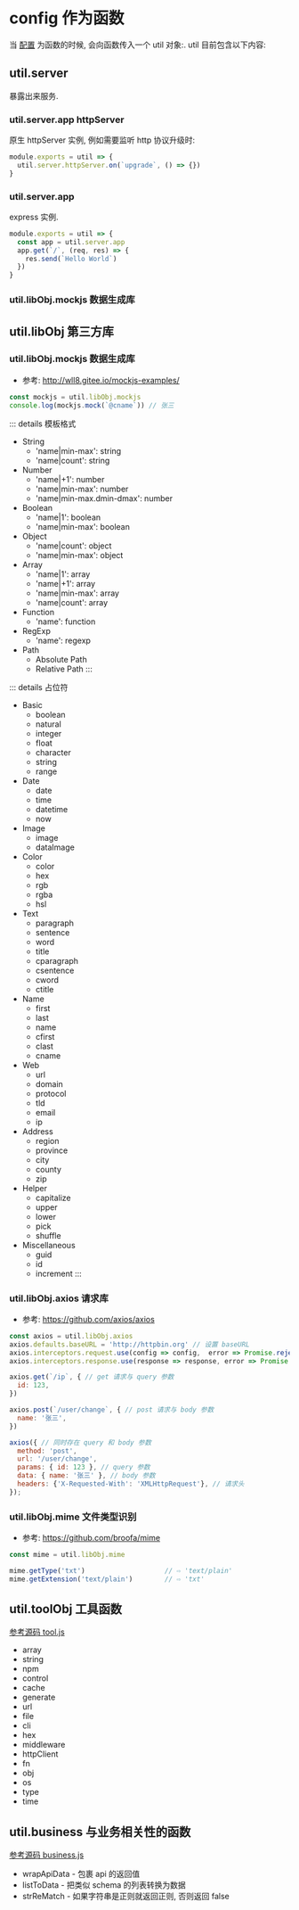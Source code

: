 # config 作为函数
当 [配置](./config_file.md#js) 为函数的时候, 会向函数传入一个 util 对象:.
util 目前包含以下内容:

## util.server
暴露出来服务.

### util.server.app httpServer
原生 httpServer 实例, 例如需要监听 http 协议升级时:
``` js
module.exports = util => {
  util.server.httpServer.on(`upgrade`, () => {})
}
```

### util.server.app
express 实例.

``` js
module.exports = util => {
  const app = util.server.app
  app.get(`/`, (req, res) => {
    res.send(`Hello World`)
  })
}
```

### util.libObj.mockjs 数据生成库

## util.libObj 第三方库
### util.libObj.mockjs 数据生成库
- 参考: http://wll8.gitee.io/mockjs-examples/

``` js
const mockjs = util.libObj.mockjs
console.log(mockjs.mock(`@cname`)) // 张三
```

::: details 模板格式
- String
  - 'name|min-max': string
  - 'name|count': string
- Number
  - 'name|+1': number
  - 'name|min-max': number
  - 'name|min-max.dmin-dmax': number
- Boolean
  - 'name|1': boolean
  - 'name|min-max': boolean
- Object
  - 'name|count': object
  - 'name|min-max': object
- Array
  - 'name|1': array
  - 'name|+1': array
  - 'name|min-max': array
  - 'name|count': array
- Function
  - 'name': function
- RegExp
  - 'name': regexp
- Path
  - Absolute Path
  - Relative Path
:::

::: details 占位符
- Basic
  - boolean 
  - natural
  - integer
  - float
  - character
  - string
  - range
- Date
  - date
  - time
  - datetime
  - now
- Image
  - image
  - dataImage
- Color
  - color
  - hex
  - rgb
  - rgba
  - hsl
- Text
  - paragraph
  - sentence
  - word
  - title
  - cparagraph
  - csentence
  - cword
  - ctitle
- Name
  - first
  - last
  - name
  - cfirst
  - clast
  - cname
- Web
  - url
  - domain
  - protocol
  - tld
  - email
  - ip
- Address
  - region
  - province
  - city
  - county
  - zip
- Helper
  - capitalize
  - upper
  - lower
  - pick
  - shuffle
- Miscellaneous
  - guid
  - id
  - increment
:::

### util.libObj.axios 请求库
- 参考: https://github.com/axios/axios

``` js
const axios = util.libObj.axios
axios.defaults.baseURL = 'http://httpbin.org' // 设置 baseURL
axios.interceptors.request.use(config => config,  error => Promise.reject(error)) // 请求拦截
axios.interceptors.response.use(response => response, error => Promise.reject(error)) // 响应拦截

axios.get(`/ip`, { // get 请求与 query 参数
  id: 123,
})

axios.post(`/user/change`, { // post 请求与 body 参数
  name: '张三',
})

axios({ // 同时存在 query 和 body 参数
  method: 'post',
  url: '/user/change',
  params: { id: 123 }, // query 参数
  data: { name: '张三' }, // body 参数
  headers: {'X-Requested-With': 'XMLHttpRequest'}, // 请求头
});

```


### util.libObj.mime 文件类型识别
- 参考: https://github.com/broofa/mime

``` js
const mime = util.libObj.mime

mime.getType('txt')                    // ⇨ 'text/plain'
mime.getExtension('text/plain')        // ⇨ 'txt'
```

## util.toolObj 工具函数
[参考源码 tool.js](https://github.com/wll8/mockm/blob/master/server/util/tool.js)

- array
- string
- npm
- control
- cache
- generate
- url
- file
- cli
- hex
- middleware
- httpClient
- fn
- obj
- os
- type
- time

## util.business 与业务相关性的函数
[参考源码 business.js](https://github.com/wll8/mockm/blob/master/server/util/business.js)

- wrapApiData - 包裹 api 的返回值
- listToData - 把类似 schema 的列表转换为数据
- strReMatch - 如果字符串是正则就返回正则, 否则返回 false
